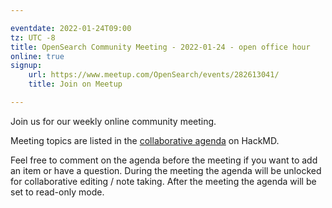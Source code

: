 ```yaml
---

eventdate: 2022-01-24T09:00
tz: UTC -8
title: OpenSearch Community Meeting - 2022-01-24 - open office hour
online: true
signup:
    url: https://www.meetup.com/OpenSearch/events/282613041/
    title: Join on Meetup

---
```


Join us for our weekly online community meeting.

Meeting topics are listed in the [collaborative agenda](https://hackmd.io/@HmdZWaVnQU6M8icdvC5TwQ/SJ9a9eYcK?both=) on HackMD.

Feel free to comment on the agenda before the meeting if you want to add an item or have a question.
During the meeting the agenda will be unlocked for collaborative editing / note taking. After the meeting the agenda will be set to read-only mode.
